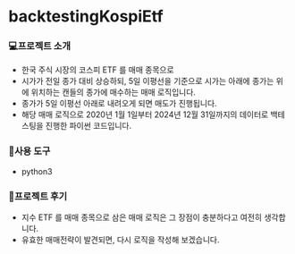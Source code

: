 # backtestingKospiEtf

### 💻프로젝트 소개
- 한국 주식 시장의 코스피 ETF 를 매매 종목으로
- 시가가 전일 종가 대비 상승하되, 5일 이평선을 기준으로 시가는 아래에 종가는 위에 위치하는 캔들의 종가에 매수하는 매매 로직입니다. 
- 종가가 5일 이평선 아래로 내려오게 되면 매도가 진행됩니다. 
- 해당 매매 로직으로 2020년 1월 1일부터 2024년 12월 31일까지의 데이터로 백테스팅을 진행한 파이썬 코드입니다. 

### 🔨사용 도구
- python3

### 🌻프로젝트 후기
- 지수 ETF 를 매매 종목으로 삼은 매매 로직은 그 장점이 충분하다고 여전히 생각합니다. 
- 유효한 매매전략이 발견되면, 다시 로직을 작성해 보겠습니다. 
